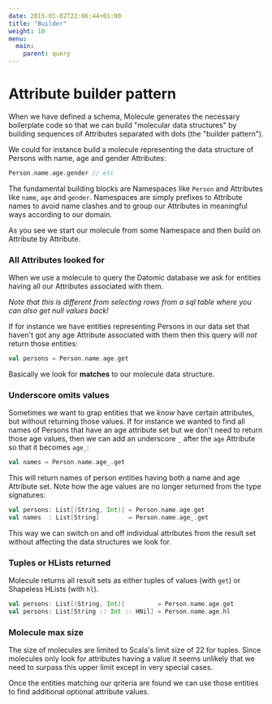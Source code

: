 ```yaml
---
date: 2015-01-02T22:06:44+01:00
title: "Builder"
weight: 10
menu:
  main:
    parent: query
---
```


# Attribute builder pattern

When we have defined a schema, Molecule generates the necessary boilerplate code so that we can build "molecular data structures" by building sequences of Attributes separated with dots (the "builder pattern").

We could for instance build a molecule representing the data structure of Persons with name, age and gender Attributes:

```scala
Person.name.age.gender // etc
```
The fundamental building blocks are Namespaces like `Person` and Attributes like `name`, `age` and `gender`. Namespaces are simply prefixes to Attribute names to avoid name clashes and to group our Attributes in meaningful ways according to our domain.

As you see we start our molecule from some Namespace and then build on Attribute by Attribute.

### All Attributes looked for

When we use a molecule to query the Datomic database we ask for entities having all our Attributes associated with them. 

_Note that this is different from selecting rows from a sql table where you can also get null values back!_ 

If for instance we have entities representing Persons in our data set that haven't got any age Attribute associated with them then this query will _not_ return those entities:

```scala
val persons = Person.name.age.get
```
Basically we look for **matches** to our molecule data structure.


### Underscore omits values

Sometimes we want to grap entities that we _know_ have certain attributes, but without returning those values. If for instance we wanted to find all names of Persons that have an age attribute set but we don't need to return those age values, then we can add an underscore `_` after the `age` Attribute so that it becomes `age_`:

```scala
val names = Person.name.age_.get
```
This will return names of person entities having both a name and age Attribute set. Note how the age values are no longer returned from the type signatures:

```scala
val persons: List[(String, Int)] = Person.name.age.get
val names  : List[String]        = Person.name.age_.get
```
This way we can switch on and off individual attributes from the result set without affecting the data structures we look for.



### Tuples or HLists returned

Molecule returns all result sets as either tuples of values (with `get`) or Shapeless HLists (with `hl`).

```scala
val persons: List[(String, Int)]         = Person.name.age.get
val persons: List[String :: Int :: HNil] = Person.name.age.hl
```

### Molecule max size
The size of molecules are limited to Scala's limit size of 22 for tuples. Since molecules only look for attributes having a value it seems unlikely that we need to surpass this upper limit except in very special cases.

Once the entities matching our qriteria are found we can use those entities to find additional optional attribute values.